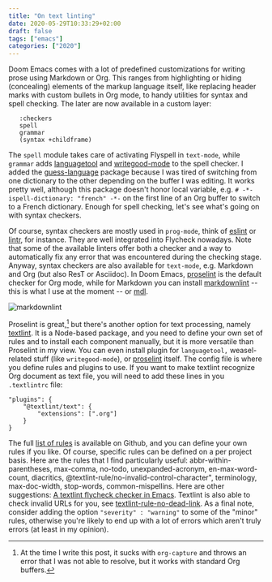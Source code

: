 ```yaml
---
title: "On text linting"
date: 2020-05-29T10:33:29+02:00
draft: false
tags: ["emacs"]
categories: ["2020"]
---
```


Doom Emacs comes with a lot of predefined customizations for writing prose using Markdown or Org. This ranges from highlighting or hiding (concealing) elements of the markup language itself, like replacing header marks with custom bullets in Org mode, to handy utilities for syntax and spell checking. The later are now available in a custom layer:

       :checkers
       spell
       grammar
       (syntax +childframe)

The `spell` module takes care of activating Flyspell in `text-mode`, while `grammar` adds [languagetool](https://languagetool.org/) and [writegood-mode](https://github.com/bnbeckwith/writegood-mode) to the spell checker. I added the [guess-language](https://github.com/tmalsburg/guess-language.el) package because I was tired of switching from one dictionary to the other depending on the buffer I was editing. It works pretty well, although this package doesn't honor local variable, e.g. `# -*- ispell-dictionary: "french" -*-` on the first line of an Org buffer to switch to a French dictionary. Enough for spell checking, let's see what's going on with syntax checkers.

Of course, syntax checkers are mostly used in `prog-mode`, think of [eslint](https://eslint.org) or [lintr](https://github.com/jimhester/lintr), for instance. They are well integrated into Flycheck nowadays. Note that some of the available linters offer both a checker and a way to automatically fix any error that was encountered during the checking stage. Anyway, syntax checkers are also available for `text-mode`, e.g. Markdown and Org (but also ResT or Asciidoc). In Doom Emacs, [proselint](https://github.com/amperser/proselint) is the default checker for Org mode, while for Markdown you can install [markdownlint](https://github.com/DavidAnson/markdownlint) -- this is what I use at the moment -- or [mdl](https://github.com/markdownlint/markdownlint).

![markdownlint](/img/2020-05-29-15-06-16.png)

Proselint is great,[^1] but there's another option for text processing, namely [textlint](https://textlint.github.io). It is a Node-based package, and you need to define your own set of rules and to install each component manually, but it is more versatile than Proselint in my view. You can even install plugin for `languagetool,` weasel-related stuff (like `writegood-mode`), or [proselint](https://github.com/textlint-rule/textlint-rule-proselint) itself. The config file is where you define rules and plugins to use. If you want to make textlint recognize Org document as text file, you will need to add these lines in you `.textlintrc` file:

    "plugins": {
        "@textlint/text": {
            "extensions": [".org"]
        }
    }

The full [list of rules](https://github.com/textlint/textlint/wiki/Collection-of-textlint-rule) is available on Github, and you can define your own rules if you like. Of course, specific rules can be defined on a per project basis. Here are the rules that I find particularly useful: abbr-within-parentheses, max-comma, no-todo, unexpanded-acronym, en-max-word-count, diacritics, @textlint-rule/no-invalid-control-character", terminology, max-doc-width, stop-words, common-mispellins. Here are other suggestions: [A textlint flycheck checker in Emacs](https://www.macs.hw.ac.uk/~rs46/posts/2018-12-29-textlint-flycheck.html). Textlint is also able to check invalid URLs for you, see [textlint-rule-no-dead-link](https://github.com/textlint-rule/textlint-rule-no-dead-link). As a final note, consider adding the option `"severity" : "warning"` to some of the "minor" rules, otherwise you're likely to end up with a lot of errors which aren't truly errors (at least in my opinion).

[^1]: At the time I write this post, it sucks with `org-capture` and throws an error that I was not able to resolve, but it works with standard Org buffers.
